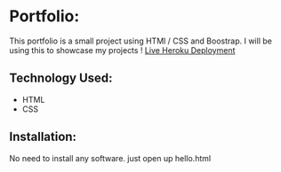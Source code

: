 # Portfolio:
This portfolio is a small project using HTMl / CSS and Boostrap. I will be using this to showcase my projects !
[Live Heroku Deployment](https://portfolio-saitr.herokuapp.com/)




## Technology Used:
* HTML
* CSS
## Installation:
No need to install any software. just open up hello.html
